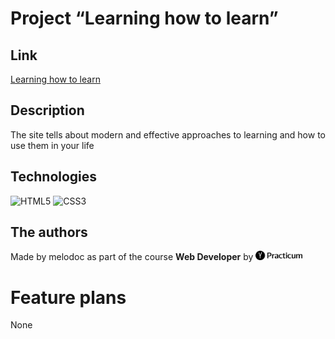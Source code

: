 # Project “Learning how to learn”

## Link

[Learning how to learn](https://melodoc.github.io/how-to-learn/)

## Description

The site tells about modern and effective approaches to learning and how to use them in your life

## Technologies

![HTML5](https://img.shields.io/badge/html5-%23E34F26.svg?style=for-the-badge&logo=html5&logoColor=white) ![CSS3](https://img.shields.io/badge/css3-%231572B6.svg?style=for-the-badge&logo=css3&logoColor=white)


## The authors

Made by melodoc as part of the course **Web Developer** by <img src="./images/logo_header.png" alt="Yandex.Practicum" height="15"/>

# Feature plans

None
